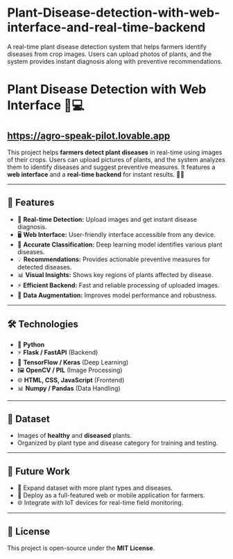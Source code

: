 # Plant-Disease-detection-with-web-interface-and-real-time-backend
A real-time plant disease detection system that helps farmers identify diseases from crop images. Users can upload photos of plants, and the system provides instant diagnosis along with preventive recommendations.
# Plant Disease Detection with Web Interface 🌱💻

## https://agro-speak-pilot.lovable.app

This project helps **farmers detect plant diseases** in real-time using images of their crops. Users can upload pictures of plants, and the system analyzes them to identify diseases and suggest preventive measures. It features a **web interface** and a **real-time backend** for instant results. 🚜🌿

---

## 🌟 Features
- 🌱 **Real-time Detection:** Upload images and get instant disease diagnosis.  
- 🖥️ **Web Interface:** User-friendly interface accessible from any device.  
- 🧪 **Accurate Classification:** Deep learning model identifies various plant diseases.  
- 💡 **Recommendations:** Provides actionable preventive measures for detected diseases.  
- 📊 **Visual Insights:** Shows key regions of plants affected by disease.  
- ⚡ **Efficient Backend:** Fast and reliable processing of uploaded images.  
- 🔄 **Data Augmentation:** Improves model performance and robustness.  

---

## 🛠️ Technologies
- 🐍 **Python**  
- ⚡ **Flask / FastAPI** (Backend)  
- 🧠 **TensorFlow / Keras** (Deep Learning)  
- 🖼️ **OpenCV / PIL** (Image Processing)  
- 🌐 **HTML, CSS, JavaScript** (Frontend)  
- 📊 **Numpy / Pandas** (Data Handling)  

---

## 📂 Dataset
- Images of **healthy** and **diseased** plants.  
- Organized by plant type and disease category for training and testing.  

---

## 🚀 Future Work
- 🌾 Expand dataset with more plant types and diseases.  
- 📱 Deploy as a full-featured web or mobile application for farmers.  
- 🌐 Integrate with IoT devices for real-time field monitoring.  

---

## 📄 License
This project is open-source under the **MIT License**.
